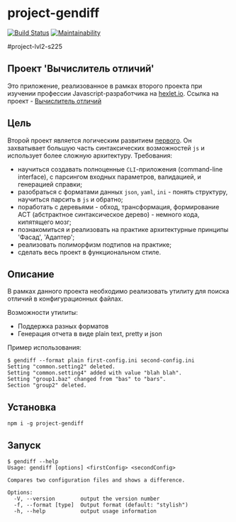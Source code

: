 # project-gendiff

[![Build Status](https://travis-ci.org/UsmanAAV/project-lvl2-s225.svg?branch=master)](https://travis-ci.org/UsmanAAV/project-lvl2-s225) [![Maintainability](https://api.codeclimate.com/v1/badges/e854b4e74661dc02b662/maintainability)](https://codeclimate.com/github/UsmanAAV/project-lvl2-s225/maintainability)

#project-lvl2-s225
## Проект 'Вычислитель отличий'

Это приложение, реализованное в рамках второго проекта при изучении профессии Javascript-разработчика на [hexlet.io](https://ru.hexlet.io/?ref=155709). Ссылка на проект - [Вычислитель отличий](https://ru.hexlet.io/projects/3/sessions/225?ref=155709)

## Цель

Второй проект является логическим развитием [первого](https://ru.hexlet.io/projects/2/sessions/462?ref=155709). Он захватывает большую часть синтаксических возможностей `js` и использует более сложную архитектуру. Требования:

 - научиться создавать полноценные `CLI`-приложения (command-line interface), с парсингом входных параметров, валидацией, и генерацией справки;
 - разобраться с форматами данных `json`, `yaml`, `ini` - понять структуру, научиться парсить в `js` и обратно;
 - поработать с деревьями - обход, трансформация, формирование АСТ (абстрактное синтаксическое дерево) - немного кода, кипятящего мозг;
 - познакомиться и реализовать на практике архитектурные принципы 'Фасад', 'Адаптер';
 - реализовать полиморфизм подтипов на практике;
 - сделать весь проект в функциональном стиле.

## Описание
В рамках данного проекта необходимо реализовать утилиту для поиска отличий в конфигурационных файлах.

Возможности утилиты:
- Поддержка разных форматов
- Генерация отчета в виде plain text, pretty и json

Пример использования:

```
$ gendiff --format plain first-config.ini second-config.ini
Setting "common.setting2" deleted.
Setting "common.setting4" added with value "blah blah".
Setting "group1.baz" changed from "bas" to "bars".
Section "group2" deleted.
```

## Установка
`npm i -g project-gendiff`

## Запуск
```
$ gendiff --help
Usage: gendiff [options] <firstConfig> <secondConfig>

Compares two configuration files and shows a difference.

Options:
  -V, --version        output the version number
  -f, --format [type]  Output format (default: "stylish")
  -h, --help           output usage information
```
